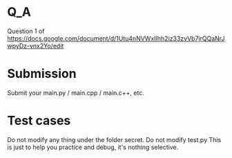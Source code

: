 # Q_A
Question 1 of https://docs.google.com/document/d/1Utu4nNVWxIIhh2iz33zvVb7jrQQaNrJwpyDz-vnx2Yo/edit
# Submission
Submit your main.py / main.cpp / main.c++, etc.
# Test cases
Do not modify any thing under the folder secret.
Do not modify test.py
This is just to help you practice and debug, it's nothing selective. 
